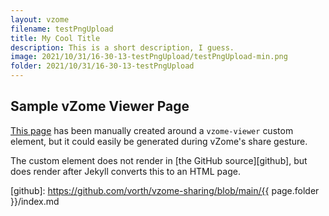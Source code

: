 ```yaml
---
layout: vzome
filename: testPngUpload
title: My Cool Title
description: This is a short description, I guess.
image: 2021/10/31/16-30-13-testPngUpload/testPngUpload-min.png
folder: 2021/10/31/16-30-13-testPngUpload
---
```


## Sample vZome Viewer Page

[This page][self] has been manually created around a `vzome-viewer` custom element,
but it could easily be generated during vZome's share gesture.

The custom element does not render in [the GitHub source][github], but does render after Jekyll converts this to an HTML page.

<vzome-viewer src="./{{ page.filename }}.vZome" style="width: 100%; height: 50vh;">
</vzome-viewer>



[self]: https://vorth.github.io/vzome-sharing/2021/10/31/16-30-13-testPngUpload/
[github]: https://github.com/vorth/vzome-sharing/blob/main/{{ page.folder }}/index.md
